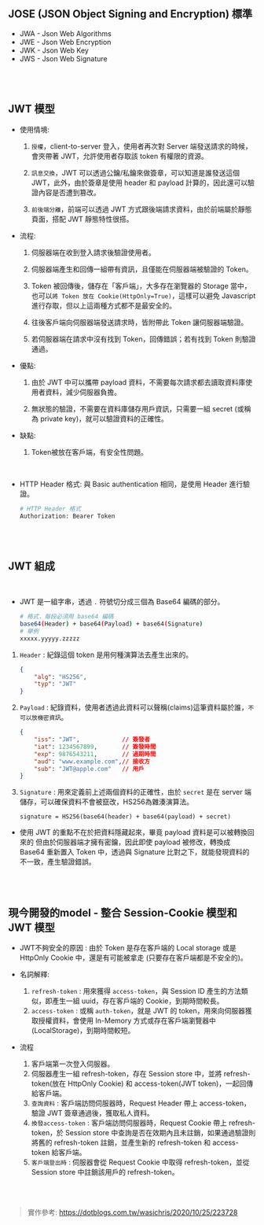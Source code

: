 ## JOSE (JSON Object Signing and Encryption) 標準
* JWA - Json Web Algorithms
* JWE - Json Web Encryption
* JWK - Json Web Key
* JWS - Json Web Signature

<br/>

<br/>

## JWT 模型
* 使用情境:

    1. `授權`，client-to-server 登入，使用者再次對 Server 端發送請求的時候，會夾帶著 JWT，允許使用者存取該 token 有權限的資源。
    2. `訊息交換`，JWT 可以透過公鑰/私鑰來做簽章，可以知道是誰發送這個 JWT，此外，由於簽章是使用 header 和 payload 計算的，因此還可以驗證內容是否遭到篡改。

    3. `前後端分離`，前端可以透過 JWT 方式跟後端請求資料，由於前端屬於靜態頁面，搭配 JWT 靜態特性很搭。

* 流程: 

    1. 伺服器端在收到登入請求後驗證使用者。

    2. 伺服器端產生和回傳一組帶有資訊，且僅能在伺服器端被驗證的 Token。

    3. Token 被回傳後，儲存在「客戶端」，大多存在瀏覽器的 Storage 當中，也可以`將 Token 放在 Cookie(HttpOnly=True)`，這樣可以避免 Javascript 進行存取，但以上這兩種方式都不是最安全的。
    
    4. 往後客戶端向伺服器端發送請求時，皆附帶此 Token 讓伺服器端驗證。

    5. 若伺服器端在請求中沒有找到 Token，回傳錯誤；若有找到 Token 則驗證通過。

* 優點: 

    1. 由於 JWT 中可以攜帶 payload 資料，不需要每次請求都去讀取資料庫使用者資料，減少伺服器負擔。

    2. 無狀態的驗證，不需要在資料庫儲存用戶資訊，只需要一組 secret (或稱為 private key)，就可以驗證資料的正確性。

* 缺點:

    1. Token被放在客戶端，有安全性問題。

<br/>

* HTTP Header 格式: 與 Basic authentication 相同，是使用 Header 進行驗證。

    ```sh
    # HTTP Header 格式
    Authorization: Bearer Token
    ```

<br/>

<br/>


##  JWT 組成


<br/>


* JWT 是一組字串，透過 `.` 符號切分成三個為 Base64 編碼的部分。

    ```sh
    # 格式，每段必須用 base64 編碼
    base64(Header) + base64(Payload) + base64(Signature)
    # 舉例
    xxxxx.yyyyy.zzzzz
    ```

1. `Header` : 紀錄這個 token 是用何種演算法去產生出來的。

    ```json
    {
        "alg": "HS256", 
        "typ": "JWT"
    }
    ```
    

2. `Payload` : 紀錄資料，使用者透過此資料可以聲稱(claims)這筆資料屬於誰，`不可以放機密資訊`。

    ```json
    {
        "iss": "JWT",            // 簽發者
        "iat": 1234567899,       // 簽發時間
        "exp": 9876543211,       // 過期時間
        "aud": "www.example.com",// 接收方
        "sub": "JWT@apple.com"   // 用戶
    }
    ```

3. `Signature` : 用來定義前上述兩個資料的正確性，由於 `secret` 是在 server 端儲存，可以確保資料不會被竄改，HS256為雜湊演算法。

    ```
    signature = HS256(base64(header) + base64(payload) + secret) 
    ```
    

* 使用 JWT 的重點不在於把資料隱藏起來，畢竟 payload 資料是可以被轉換回來的
但由於伺服器端才擁有密鑰，因此即使 payload 被修改，轉換成 Base64 重新置入 Token 中，透過與 Signature 比對之下，就能發現資料的不一致，產生驗證錯誤。


<br/>

<br/>

## 現今開發的model - 整合 Session-Cookie 模型和 JWT 模型
* JWT不夠安全的原因 : 由於 Token 是存在客戶端的 Local storage 或是 HttpOnly Cookie 中，還是有可能被拿走 (只要存在客戶端都是不安全的)。


* 名詞解釋:

    1. `refresh-token` : 用來獲得 `access-token`，與 Session ID 產生的方法類似，即產生一組 uuid，存在客戶端的 Cookie，到期時間較長。
    2. `access-token` : 或稱 `auth-token`，就是 JWT 的 token，用來向伺服器獲取授權資料，會使用 In-Memory 方式或存在客戶端瀏覽器中(LocalStorage)，到期時間較短。


* 流程

    1. 客戶端第一次登入伺服器。
    2. 伺服器產生一組 refresh-token，存在 Session store 中，並將 refresh-token(放在 HttpOnly Cookie) 和 access-token(JWT token)，一起回傳給客戶端。
    3. `查詢資料` : 客戶端訪問伺服器時，Request Header 帶上 access-token，驗證 JWT 簽章通過後，獲取私人資料。
    4. `換發access-token` : 客戶端訪問伺服器時，Request Cookie 帶上 refresh-token，於 Session store 中查詢是否在效期內且未註銷，如果通過驗證則將舊的 refresh-token 註銷，並產生新的 refresh-token 和 access-token 給客戶端。
    5. `客戶端登出時` : 伺服器會從 Request Cookie 中取得 refresh-token，並從 Session store 中註銷該用戶的 refresh-token。

<br/>

<br/>

> 實作參考: https://dotblogs.com.tw/wasichris/2020/10/25/223728